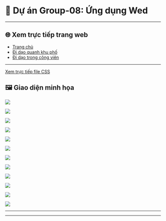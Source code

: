 # 🌸 Dự án Group-08: Ứng dụng Wed


---

## 🌐 Xem trực tiếp trang web

- [Trang chủ](https://nguyennghiduc.github.io/Group-08/html/index.html)  
- [Đi dạo quanh khu phố](https://nguyennghiduc.github.io/Group-08/html/walks.html)  
- [Đi dạo trong công viên](https://nguyennghiduc.github.io/Group-08/html/park.html)

---
[Xem trực tiếp file CSS](https://github.com/NguyenNghiDuc/Group-08/blob/main/css/style.css)


## 🖼️ Giao diện minh họa


![](../Group-08/images/anh1.png)


![](../Group-08/images/anh2png.png)


![](../Group-08/images/anh3.png)


![](../Group-08/images/anh4.png)


![](../Group-08/images/anh5.png)


![](../Group-08/images/ba.png)


![](../Group-08/images/cay.png)


![](../Group-08/images/chuot.png)

![](../Group-08/images/ho.png)


![](../Group-08/images/may.png)


![](../Group-08/images/meo.png)


![](../Group-08/images/wed.png)

---


---

